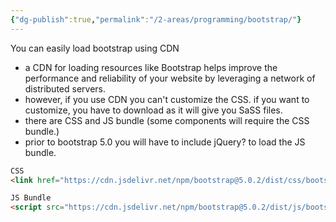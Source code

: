 ```yaml
---
{"dg-publish":true,"permalink":"/2-areas/programming/bootstrap/"}
---
```


You can easily load bootstrap using CDN
- a CDN for loading resources like Bootstrap helps improve the performance and reliability of your website by leveraging a network of distributed servers.
- however, if you use CDN you can't customize the CSS. if you want to customize, you have to download as it will give you SaSS files.
- there are CSS and JS bundle (some components will require the CSS bundle.)
- prior to bootstrap 5.0 you will have to include jQuery? to load the JS bundle.
``` html
CSS
<link href="https://cdn.jsdelivr.net/npm/bootstrap@5.0.2/dist/css/bootstrap.min.css" rel="stylesheet" integrity="sha384-EVSTQN3/azprG1Anm3QDgpJLIm9Nao0Yz1ztcQTwFspd3yD65VohhpuuCOmLASjC" crossorigin="anonymous">

JS Bundle
<script src="https://cdn.jsdelivr.net/npm/bootstrap@5.0.2/dist/js/bootstrap.bundle.min.js" integrity="sha384-MrcW6ZMFYlzcLA8Nl+NtUVF0sA7MsXsP1UyJoMp4YLEuNSfAP+JcXn/tWtIaxVXM" crossorigin="anonymous"></script>
```
